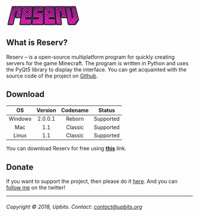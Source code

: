 [<img src="resources/logo.png"/>](http://upbits.org/reserv)

## What is Reserv?
Reserv – is a open-source multiplatform program for quickly creating servers for the game Minecraft. The program is written in Python and uses the PyQt5 library to display the interface. You can get acquainted with the source code of the project on [Github](http://github.com/upbits/reserv/).

## Download

|    OS   | Version | Codename |   Status  |
|:-------:|:-------:|:--------:|:---------:|
| Windows | 2.0.0.1 | Reborn   | Supported |
| Mac     | 1.1     | Classic  | Supported |
| Linux   | 1.1     | Classic  | Supported |

You can download Reserv for free using **[this](http://upbits.org/reserv#download)** link.

## Donate
If you want to support the project, then please do it [here](http://www.donationalerts.ru/r/upbits). And you can [follow me](http://twitter.com/ketraid) on the twitter!

---
###### Copyright © 2018, Upbits. Contact: <contact@upbits.org>
